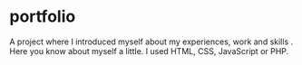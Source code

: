 # portfolio
A project where I introduced myself about my experiences, work and skills . Here you know about myself a little. I used HTML, CSS, JavaScript or PHP. 
